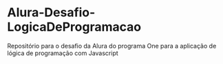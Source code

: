 # Alura-Desafio-LogicaDeProgramacao
Repositório para o desafio da Alura do programa One para a aplicação de lógica de programação com Javascript
